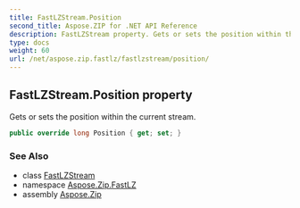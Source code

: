 ```yaml
---
title: FastLZStream.Position
second_title: Aspose.ZIP for .NET API Reference
description: FastLZStream property. Gets or sets the position within the current stream
type: docs
weight: 60
url: /net/aspose.zip.fastlz/fastlzstream/position/
---
```

## FastLZStream.Position property

Gets or sets the position within the current stream.

```csharp
public override long Position { get; set; }
```

### See Also

* class [FastLZStream](../)
* namespace [Aspose.Zip.FastLZ](../../fastlzstream/)
* assembly [Aspose.Zip](../../../)


